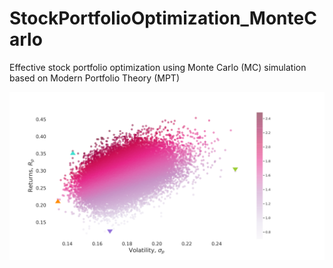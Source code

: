 # StockPortfolioOptimization_MonteCarlo
Effective stock portfolio optimization using Monte Carlo (MC) simulation based on Modern Portfolio Theory (MPT)

![alt text](https://github.com/mmbillah/StockPortfolioOptimization_MonteCarlo/blob/main/fig.png?raw=true)
